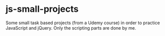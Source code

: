 # js-small-projects

Some small task based projects (from a Udemy course) in order to practice JavaScript and jQuery. Only the scripting parts are done by me. 
